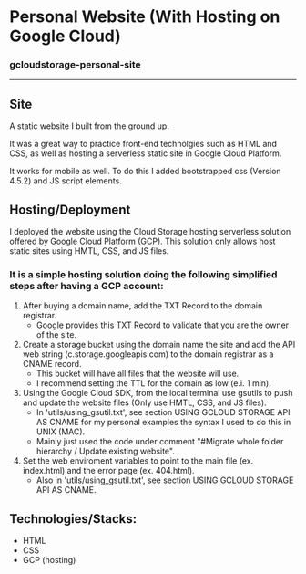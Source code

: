 # Personal Website (With Hosting on Google Cloud)

### gcloudstorage-personal-site
-----
## Site
A static website I built from the ground up.

It was a great way to practice front-end technolgies such as HTML and CSS, as well as hosting a serverless static site in Google Cloud Platform. 

It works for mobile as well. To do this I added bootstrapped css (Version 4.5.2) and JS script elements.

## Hosting/Deployment
I deployed the website using the Cloud Storage hosting serverless solution offered by Google Cloud Platform (GCP).
This solution only allows host static sites using HMTL, CSS, and JS files.

### It is a simple hosting solution doing the following simplified steps after having a GCP account:
1) After buying a domain name, add the TXT Record to the domain registrar.
    - Google provides this TXT Record to validate that you are the owner of the site.
2) Create a storage bucket using the domain name the site and add the API web string (c.storage.googleapis.com) to the domain registrar as a CNAME record.
    - This bucket will have all files that the website will use.
    - I recommend setting the TTL for the domain as low (e.i. 1 min).
3) Using the Google Cloud SDK, from the local terminal use gsutils to push and update the website files (Only use HMTL, CSS, and JS files). 
    - In 'utils/using_gsutil.txt', see section USING GCLOUD STORAGE API AS CNAME for my personal examples the syntax I used to do this in UNIX (MAC).
    - Mainly just used the code under comment "#Migrate whole folder hierarchy / Update existing website".
4) Set the web enviroment variables to point to the main file (ex. index.html) and the error page (ex. 404.html).
    - Also in 'utils/using_gsutil.txt', see section USING GCLOUD STORAGE API AS CNAME.

## Technologies/Stacks:
- HTML
- CSS
- GCP (hosting)
